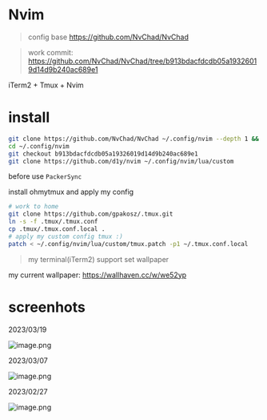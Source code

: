 # Nvim

> config base https://github.com/NvChad/NvChad

> work commit: https://github.com/NvChad/NvChad/tree/b913bdacfdcdb05a19326019d14d9b240ac689e1

iTerm2 + Tmux + Nvim

# install

```bash
git clone https://github.com/NvChad/NvChad ~/.config/nvim --depth 1 && nvim
cd ~/.config/nvim
git checkout b913bdacfdcdb05a19326019d14d9b240ac689e1
git clone https://github.com/d1y/nvim ~/.config/nvim/lua/custom
```
before use `PackerSync`

install ohmytmux and apply my config

```bash
# work to home
git clone https://github.com/gpakosz/.tmux.git
ln -s -f .tmux/.tmux.conf
cp .tmux/.tmux.conf.local .
# apply my custom config tmux :)
patch < ~/.config/nvim/lua/custom/tmux.patch -p1 ~/.tmux.conf.local
```

> my terminal(iTerm2) support set wallpaper

my current wallpaper: https://wallhaven.cc/w/we52yp

# screenhots

2023/03/19

![image.png](https://s2.loli.net/2023/03/19/UckhPoN1EXJd6Vy.png)

2023/03/07

![image.png](https://s2.loli.net/2023/03/07/lcNrCbS2QIRwYsm.png)

2023/02/27

![image.png](https://s2.loli.net/2023/02/27/bGlPk384wtBLijp.png)
